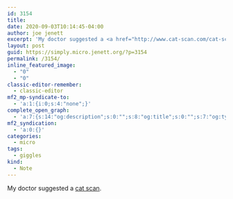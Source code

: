 ```yaml
---
id: 3154
title: 
date: 2020-09-03T10:14:45-04:00
author: joe jenett
excerpt: 'My doctor suggested a <a href="http://www.cat-scan.com/cat-scan/" title="">cat scan</a>. #giggles'
layout: post
guid: https://simply.micro.jenett.org/?p=3154
permalink: /3154/
inline_featured_image:
  - "0"
  - "0"
classic-editor-remember:
  - classic-editor
mf2_mp-syndicate-to:
  - 'a:1:{i:0;s:4:"none";}'
complete_open_graph:
  - 'a:7:{s:14:"og:description";s:0:"";s:8:"og:title";s:0:"";s:7:"og:type";s:0:"";s:12:"twitter:card";s:7:"summary";s:15:"twitter:creator";s:0:"";s:19:"twitter:description";s:0:"";s:8:"og:image";s:0:"";}'
mf2_syndication:
  - 'a:0:{}'
categories:
  - micro
tags:
  - giggles
kind:
  - Note
---
```

My doctor suggested a [cat scan](http://www.cat-scan.com/cat-scan/).
